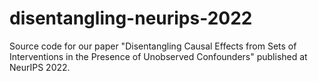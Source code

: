 # disentangling-neurips-2022
Source code for our paper "Disentangling Causal Effects from Sets of Interventions in the Presence of Unobserved Confounders" published at NeurIPS 2022.
